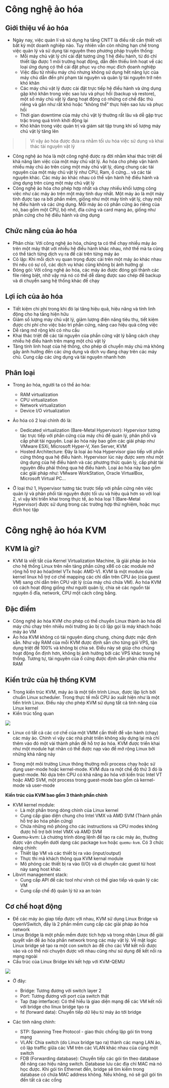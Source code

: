 # Công nghệ ảo hóa
## Giới thiệu về ảo hóa
- Ngày nay, việc quản lí và sử dụng hạ tầng CNTT là điều rất cần thiết với bất kỳ một doanh nghiệp nào. Tuy nhiên vẫn còn những hạn chế trong việc quản lý và sử dụng tài nguyên theo phương pháp truyền thống:
	+ Mỗi máy chủ vật lý chỉ cài đặt tương ứng 1 hệ điều hành, từ đó chỉ thiết lập được 1 môi trường hoạt động, dẫn đến thiếu linh hoạt về các loại ứng dụng có thể cài đặt phục vụ cho mục đích doanh nghiệp
	+ Việc đầu từ nhiều máy chủ nhưng không sử dụng hết năng lực của máy chủ dẫn đến phí phạm tài nguyên và quản lý tài nguyên trở nên khó khăn 
	+ Các máy chủ vật lý được cài đặt trực tiếp hệ điều hành và ứng dụng gặp khó khăn trong việc sao lưu và phục hồi (backup và restore), một số máy chủ vật lý đang hoạt động có những cơ chế đặc thù riêng và gần như rất khó hoặc “không thể” thực hiện sao lưu và phục hồi
	+ Thời gian downtime của máy chủ vật lý thường rất lâu và dễ gặp trục trặc trong quá trình khởi động lại
	+ Khó khăn trong việc quản trị và giám sát tập trung khi số lượng máy chủ vật lý tăng lên 

>> Vì vậy ảo hóa được đưa ra nhằm tối ưu hóa việc sử dụng và khai thác tài nguyên vật lý

- Công nghệ ảo hóa là một công nghệ được ra đời nhằm khai thác triệt để khả năng làm việc của một máy chủ vật lý. Ảo hóa cho phép vận hành nhiều máy chủ ảo trên cùng một máy chủ vật lý, dùng chung các tài nguyên của một máy chủ vật lý như CPU, Ram, ổ cứng... và các tài nguyên khác. Các máy ảo khác nhau có thể vận hành hệ điều hành và ứng dụng trên cùng một máy chủ vật lý
- Công nghệ ảo hóa cho phép hợp nhất và chạy nhiều khối lượng công việc như các máy ảo trên một máy tính duy nhất. Một máy ảo là một máy tính được tạo ra bởi phần mềm, giống như một máy tính vật lý, chạy một hệ điều hành và các ứng dụng. Mỗi máy ảo có phần cứng ảo riêng của nó, bao gồm một CPU, bộ nhớ, đĩa cứng và card mạng ảo, giống như phần cứng cho hệ điều hành và ứng dụng 

## Chức năng của ảo hóa
- Phân chia: Với công nghệ ảo hóa, chúng ta có thể chạy nhiều máy ảo trên một máy thật với nhiều hệ điều hành khác nhau, nhờ thế mà ta cũng có thể tách từng dịch vụ ra để cài trên từng máy ảo
- Cô lập: Khi mỗi dịch vụ quan trọng được cài trên một máy ảo khác nhau thì nếu có sự cố, các dịch vụ khác cũng không bị ảnh hưởng gì
- Đóng gói: Với công nghệ ảo hóa, các máy ảo được đóng gói thành các file riêng biệt, nhờ vậy mà nó có thể dễ dàng được sao chép để backup và di chuyển sang hệ thống khác để chạy

## Lợi ích của ảo hóa
- Tiết kiệm chi phí trong khi đó lại tăng hiệu quả, hiệu năng và tính linh động cho hạ tầng hiện hữu
- Giảm số lượng máy chủ vật lý, giảm lượng điện năng tiêu thụ, tiết kiệm được chi phí cho việc bảo trì phần cứng, nâng cao hiệu quả công việc
- Dễ ràng mở rộng khi có nhu cầu
- Khai thác triệt để các tài nguyên của phần cứng vật lý bằng cách chạy nhiều hệ điều hành trên mạng một chủ vật lý
- Tăng tính linh hoạt của hệ thống, cho phép di chuyển máy chủ mà không gây ảnh hưởng đến các ứng dụng và dịch vụ đang chạy trên các máy chủ. Cung cấp các ứng dụng và tài nguyên nhanh hơn

## Phân loại
- Trong ảo hóa, người ta có thể ảo hóa:
	+ RAM virtualization
	+ CPU virtualization
	+ Network virtualization
	+ Device I/O virtualization

- Ảo hóa có 2 loại chính đó là:
	+ Dedicated virtualization (Bare-Metal Hypervisor): Hypervisor tương tác trực tiếp với phần cứng của máy chủ để quản lý, phân phối và cấp phát tài nguyên. Loại ảo hóa này bao gồm các giải pháp như VMware ESXi, Microsoft Hyper-V, Xen Server, KVM
	+ Hosted Architecture: Đây là loại ảo hóa Hypervisor giao tiếp với phần cứng thông qua hệ điều hành. Hypervisor lúc này được xem như một ứng dụng của hệ điều hành và các phương thức quản lý, cấp phát tài nguyên đều phải thông qua hệ điều hành. Loại ảo hóa này bao gồm các giải pháp như: VMware WorkStation, Oracle VirtualBox, Microsoft Virtual PC...

- Ở loại thứ 1, Hypervisor tương tác trược tiếp với phần cứng nên việc quản lý và phân phối tài nguyên được tối ưu và hiệu quả hơn so với loại 2, vì vậy khi triển khai trong thực tế, ảo hóa loại 1 (Bare-Metal Hypervisor) được sử dụng trong các trường hợp thử nghiệm, hoặc mục đích học tập

# Công nghệ ảo hóa KVM

## KVM là gì?
- KVM là viết tắt của Kernel Virtualization Machine, là giải pháp ảo hóa cho hệ thống Linux trên nền tảng phần cứng x86 có các module mở rộng hỗ trợ ảo hóa(Intel VTx hoặc AMD-V). KVM là một module của kernel linux hỗ trợ cơ chế mapping các chỉ dẫn trên CPU ảo (của guest VM) sang chỉ dẫn trên CPU vật lý (của máy chủ chứa VM). Ảo hóa KVM có cách hoạt động giống như người quản lý, chia sẻ các nguồn tài nguyên ổ đĩa, network, CPU một cách công bằng.

## Đặc điểm
- Công nghệ ảo hóa KVM cho phép có thể chuyển Linux thành ảo hóa để máy chủ chạy trên nhiều môi trường ảo bị cô lập gọi là máy khách hoặc máy ảo VM
- Ảo hóa KVM không có tài nguyên dùng chung, chúng được mặc định sẵn. Như vậy RAM của mỗi KVM được định sẵn cho từng gói VPS, tận dụng triệt để 100% và không bị chia sẻ. Điều này sẽ giúp cho chúng hoạt động ổn định hơn, không bị ảnh hưởng bởi các VPS khác trong hệ thống. Tương tự, tài nguyên của ổ cứng được định sẵn phân chia như RAM

## Kiến trức của hệ thống KVM
- Trong kiến trúc KVM, máy ảo là một tiến trình Linux, được lập lịch bởi chuẩn Linux scheduler. Trong thực tế mỗi CPU ảo xuất hiện như là một tiến trình Linux. Điều này cho phép KVM sử dụng tất cả tính năng của Linux kernel
- Kiến trúc tổng quan

![](./images/kvm.png)

- Linux có tất cả các cơ chế của một VMM cần thiết để vận hành (chạy) các máy ảo. Chính vì vậy các nhà phát triển không xây dựng lại mà chỉ thêm vào đó một vài thành phần để hỗ trợ ảo hóa. KVM được triển khai như một module hạt nhân có thể được nạp vào để mở rộng Linux bởi những khả năng này

- Trong một môi trường Linux thông thường mỗi process chạy hoặc sử dụng user-mode hoặc kernel-mode. KVM đưa ra một chế độ thứ 3 đó là guest-mode. Nó dựa trên CPU có khả năng ảo hóa với kiến trúc Intel VT hoặc AMD SVM, một process trong guest-mode bao gồm cả kernel-mode và user-mode

**Kiến trúc của KVM bao gồm 3 thành phần chính**
- KVM kernel module: 
	+ Là một phần trong dòng chính của Linux kernel 
	+ Cung cấp giao diện chung cho Intel VMX và AMD SVM (Thành phần hỗ trợ ảo hóa phần cứng)
	+ Chứa những mô phỏng cho các instructions và CPU modes không được hỗ trợ bởi Intel VMX và AMD SVM
- Quemu-kvm: Là chương trình dòng lệnh để tạo ra các máy ảo, thường được vận chuyển dưới dạng các package `kvm` hoặc `quemu-kvm`. Có 3 chức năng chính:
	+ Thiết lập VM và các thiết bị ra vào (input/output)
	+ Thực thi mã khách thông qua KVM kernal module 
	+ Mô phỏng các thiết bị ra vào (I/O) và di chuyển các guest từ host này sang host khác
- Libvirt management stack:
	+ Cung cấp API để các tool như virsh có thể giao tiếp và quản lý các VM 
	+ Cung cấp chế độ quản lý từ xa an toàn

## Cơ chế hoạt động
- Để các máy ảo giap tiếp được với nhau, KVM sử dụng Linux Bridge và OpenVSwitch, đây là 2 phần mềm cung cấp các giải pháp ảo hóa network
- Linux Bridge là một phần mềm được tích hợp và trong nhân Linux để giải quyết vấn đề ảo hóa phần network trong các máy vật lý. Về mặt logic Linux bridge sẽ tạo ra một con switch ảo để cho các VM kết nối được vào và có thể nói chuyện được với nhau cũng như sử dụng để kết nối ra mạng ngoài
- Cấu trúc của Linux Bridge khi kết hợp với KVM-QEMU

![](./images/kientruc.png)

- Ở đây:
	+ Bridge: Tương đương với switch layer 2
	+ Port: Tương đương với port của switch thật
	+ Tap (tap interface): Có thể hiểu là giao diện mạng để các VM kết nối với bridge cho linux bridge tạo ra 
	+ fd (forward data): Chuyển tiếp dữ liệu từ máy ảo tới bridge

- Các tính năng chính:
	+ STP: Spanning Tree Protocol - giao thức chống lặp gói tin trong mạng 
	+ VLAN: Chia switch (do Linux bridge tạo ra) thành các mạng LAN ảo, cô lập traffic giữa các VM trên các VLAN khác nhau của cùng một switch
	+ FDB (Forwarding database): Chuyển tiếp các gói tin theo database để nâng cao hiệu năng switch. Database lưu các địa chỉ MAC mà nó học được. Khi gói tin Ethernet đến, bridge sẽ tìm kiếm trong database có chứa MAC address không. Nếu không, nó sẽ gửi gói tin đến tất cả các cổng
